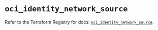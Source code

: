 # `oci_identity_network_source`

Refer to the Terraform Registry for docs: [`oci_identity_network_source`](https://registry.terraform.io/providers/oracle/oci/6.18.0/docs/resources/identity_network_source).
